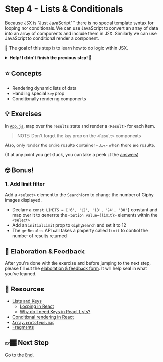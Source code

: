 # Step 4 - Lists & Conditionals

Because JSX is "Just JavaScript"™ there is no special template syntax for looping nor conditionals. We can use JavaScript to convert an array of data into an array of components and include them in JSX. Similarly we can use JavaScript to conditional render a component.

🏅 The goal of this step is to learn how to do logic within JSX.

<details>
  <summary><b>Help! I didn't finish the previous step! 🚨</b></summary>

If you didn't successfully complete the previous step, that's okay! The steps are meant to push you. 😄

However, you may find yourself in a position where you app is not compiling, and it's preventing you from working on this step. No problem! Stash your changes **in a new terminal window**, and you should be good to continue:

```sh
git stash push -m "In-progress Step 3 exercises"
```

Your app should automatically reset and you should be able to continue on with the current step.

</details>

## ⭐ Concepts

- Rendering dynamic lists of data
- Handling special `key` prop
- Conditionally rendering components

## 💡 Exercises

In [`App.js`](./App.js), map over the `results` state and render a `<Result>` for each item.

> NOTE: Don't forget the `key` prop on the `<Result>` components

Also, only render the entire results container `<div>` when there are results.

(If at any point you get stuck, you can take a peek at the [answers](./answers/App.js))

## 🤓 Bonus!

### 1. Add limit filter

Add a `<select>` element to the `SearchForm` to change the number of Giphy images displayed.

- Declare a `const LIMITS = ['6', '12', '18', '24', '30']` constant and map over it to generate the `<option value={limit}>` elements within the `<select>`
- Add an `initialLimit` prop to `GiphySearch` and set it to 12
- The `getResults` API call takes a property called `limit` to control the number of results returned

## 🧠 Elaboration & Feedback

After you're done with the exercise and before jumping to the next step, please fill out the [elaboration & feedback form](https://docs.google.com/forms/d/e/1FAIpQLScRocWvtbrl4XmT5_NRiE8bSK3CMZil-ZQByBAt8lpsurcRmw/viewform?usp=pp_url&entry.1671251225=Zero+to+React+with+Hooks+Minishop&entry.1984987236=Step+4+-+Lists+and+Conditionals). It will help seal in what you've learned.

## 📕 Resources

- [Lists and Keys](https://reactjs.org/docs/lists-and-keys.html)
  - [Looping in React](https://www.benmvp.com/blog/looping-in-react/)
  - [Why do I need Keys in React Lists?](https://programmingwithmosh.com/react/why-do-i-need-keys-in-react-lists/)
- [Conditional rendering in React](https://www.benmvp.com/blog/conditional-rendering-react/)
- [`Array.prototype.map`](https://developer.mozilla.org/en-US/docs/Web/JavaScript/Reference/Global_Objects/Array/map)
- [Fragments](https://reactjs.org/docs/fragments.html)

## 👉🏾 Next Step

Go to the [End](../end).
